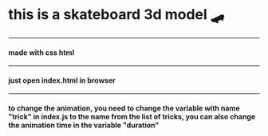 # this is a skateboard 3d model  :skateboard:
***
#### made with css html
*** 
#### just open index.html in browser 
***
#### to change the animation, you need to change the variable with name "trick" in index.js to the name from the list of tricks, you can also change the animation time in the variable "duration"